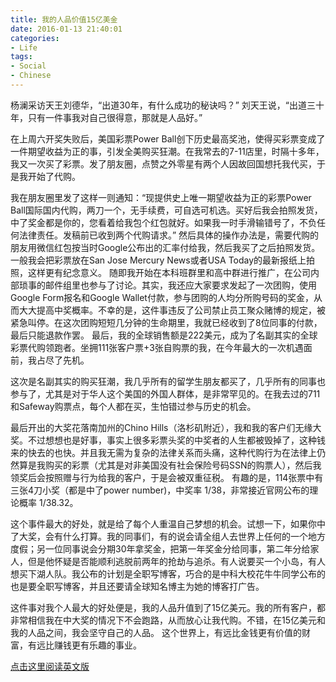```yaml
---
title: 我的人品价值15亿美金
date: 2016-01-13 21:40:01
categories:
- Life
tags:
- Social
- Chinese
---
```


杨澜采访天王刘德华，“出道30年，有什么成功的秘诀吗？” 刘天王说，“出道三十年，只有一件事我对自己很得意，那就是人品好。”

在上周六开奖失败后，美国彩票Power Ball创下历史最高奖池，使得买彩票变成了一件期望收益为正的事，引发全美购买狂潮。在我常去的7-11店里，时隔十多年，我又一次买了彩票。发了朋友圈，点赞之外零星有两个人因故回国想托我代买，于是我开始了代购。

我在朋友圈里发了这样一则通知：“现提供史上唯一期望收益为正的彩票Power Ball国际国内代购，两刀一个，无手续费，可自选可机选。买好后我会拍照发货，中了奖金都是你的，您看着给我包个红包就好。如果我一时手滑输错号了，不负任何法律责任。发稿前已收到两个代购请求。”
然后具体的操作办法是，需要代购的朋友用微信红包按当时Google公布出的汇率付给我，然后我买了之后拍照发货。一般我会把彩票放在San Jose Mercury News或者USA Today的最新报纸上拍照，这样更有纪念意义。
随即我开始在本科班群里和高中群进行推广，在公司内部琐事的邮件组里也参与了讨论。其实，我还应大家要求发起了一次团购，使用Google Form报名和Google Wallet付款，参与团购的人均分所购号码的奖金，从而大大提高中奖概率。不幸的是，这件事违反了公司禁止员工聚众赌博的规定，被紧急叫停。在这次团购短短几分钟的生命期里，我就已经收到了8位同事的付款，最后只能退款作罢。
最后，我的全球销售额是222美元，成为了名副其实的全球彩票代购领跑者。坐拥111张客户票+3张自购票的我，在今年最大的一次机遇面前，我占尽了先机。

这次是名副其实的购买狂潮，我几乎所有的留学生朋友都买了，几乎所有的同事也参与了，尤其是对于华人这个美国的外国人群体，是非常罕见的。在我去过的711和Safeway购票点，每个人都在买，生怕错过参与历史的机会。

最后开出的大奖花落南加州的Chino Hills（洛杉矶附近），我和我的客户们无缘大奖。不过想想也是好事，事实上很多彩票头奖的中奖者的人生都被毁掉了，这种钱来的快去的也快。并且我无需为复杂的法律关系而头痛，这种代购行为在法律上仍然算是我购买的彩票（尤其是对非美国没有社会保险号码SSN的购票人），然后我领奖后会按照赠与行为给我的客户，于是会被双重征税。
有趣的是，114张票中有三张4刀小奖（都是中了power number)，中奖率 1/38，非常接近官网公布的理论概率 1/38.32。

这个事件最大的好处，就是给了每个人重温自己梦想的机会。试想一下，如果你中了大奖，会有什么打算。我的同事们，有的说会请全组人去世界上任何的一个地方度假；另一位同事说会分期30年拿奖金，把第一年奖金分给同事，第二年分给家人，但是他怀疑是否能顺利逃脱前两年的抢劫与追杀。有人说要买一个小岛，有人想买下湖人队。我公布的计划是全职写博客，巧合的是中科大校花牛牛同学公布的也是要全职写博客，并且还要请全球知名博主为她的博客打广告。

这件事对我个人最大的好处便是，我的人品升值到了15亿美元。我的所有客户，都非常相信我在中大奖的情况下不会跑路，从而放心让我代购。不错，在15亿美元和我的人品之间，我会坚守自己的人品。
这个世界上，有远比金钱更有价值的财富，有远比赚钱更有乐趣的事业。

[点击这里阅读英文版](2016/01/13/my-credit-worth-en/)